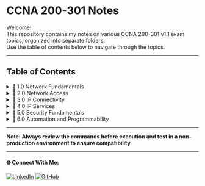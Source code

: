 # CCNA 200-301 Notes

Welcome!   
This repository contains my notes on various CCNA 200-301 v1.1 exam topics, organized into separate folders.   
Use the table of contents below to navigate through the topics.

---

## Table of Contents

<details>
  <summary>📂 1.0 Network Fundamentals</summary>
  
  🔗 1.1 [Explain the role and function of network components](./1.0%20Network%20Fundamentals/readme.md)  
  🔗 1.2 [Describe characteristics of network topology architectures](./1.0%20Network%20Fundamentals/readme.md)  
  🔗 1.3 [Compare physical interface and cabling types](./1.0%20Network%20Fundamentals/readme.md)  
  🔗 1.4 [Identify interface and cable issues (collisions, errors, mismatch duplex, and/or speed)](./1.0%20Network%20Fundamentals/readme.md)  
  🔗 1.5 [Compare TCP to UDP](./1.0%20Network%20Fundamentals/readme.md)  
  🔗 1.6 [Configure and verify IPv4 addressing and subnetting](./1.0%20Network%20Fundamentals/readme.md)  
  🔗 1.7 [Describe private IPv4 addressing](./1.0%20Network%20Fundamentals/readme.md)  
  🔗 1.8 [Configure and verify IPv6 addressing and prefix](./1.0%20Network%20Fundamentals/readme.md)  
  🔗 1.9 [Describe IPv6 address types](./1.0%20Network%20Fundamentals/readme.md)  
  🔗 1.10 [Verify IP parameters for Client OS (Windows, Mac OS, Linux)](./1.0%20Network%20Fundamentals/readme.md)  
  🔗 1.11 [Describe wireless principles](./1.0%20Network%20Fundamentals/readme.md)  
  🔗 1.12 [Explain virtualization fundamentals (server virtualization, containers, and VRFs)](./1.0%20Network%20Fundamentals/readme.md)  
  🔗 1.13 [Describe switching concepts](./1.0%20Network%20Fundamentals/readme.md)  

</details>

<details>
  <summary>📂 2.0 Network Access</summary>

  🔗 2.1 [Configure and verify VLANs (normal range) spanning multiple switches](./2.0%20Network%20Access/readme.md)  
  🔗 2.2 [Configure and verify interswitch connectivity](./2.0%20Network%20Access/readme.md)  
  🔗 2.3 [Configure and verify Layer 2 discovery protocols (Cisco Discovery Protocol and LLDP)](./2.0%20Network%20Access/readme.md)  
  🔗 2.4 [Configure and verify (Layer 2/Layer 3) EtherChannel (LACP)](./2.0%20Network%20Access/readme.md)  
  🔗 2.5 [Interpret basic operations of Rapid PVST+ Spanning Tree Protocol](./2.0%20Network%20Access/readme.md)  
  🔗 2.6 [Describe Cisco Wireless Architectures and AP modes](./2.0%20Network%20Access/readme.md)  
  🔗 2.7 [Describe physical infrastructure connections of WLAN components (AP, WLC, access/trunk ports, and LAG)](./2.0%20Network%20Access/readme.md)  
  🔗 2.8 [Describe network device management access (Telnet, SSH, HTTP, HTTPS, console, TACACS+/RADIUS, and cloud managed)](./2.0%20Network%20Access/readme.md)  
  🔗 2.9 [Interpret the wireless LAN GUI configuration for client connectivity, such as WLAN creation, security settings, QoS profiles, and advanced settings](./2.0%20Network%20Access/readme.md)  

</details>

<details>
  <summary>📂 3.0 IP Connectivity</summary>
  
  🔗 3.1 [Interpret the components of routing table](./3.0%20IP%20Connectivity/readme.md)  
  🔗 3.2 [Determine how a router makes a forwarding decision by default](./3.0%20IP%20Connectivity/readme.md)  
  🔗 3.3 [Configure and verify IPv4 and IPv6 static routing](./3.0%20IP%20Connectivity/readme.md)  
  🔗 3.4 [Configure and verify single area OSPFv2](./3.0%20IP%20Connectivity/readme.md)  
  🔗 3.5 [Describe the purpose, functions, and concepts of first hop redundancy protocols](./3.0%20IP%20Connectivity/readme.md)  
  

</details>

<details>
  <summary>📂 4.0 IP Services</summary>
  
  🔗 4.1 [Configure and verify inside source NAT using static and pools](./4.0%20IP%20Services/readme.md)  
  🔗 4.2 [Configure and verify NTP operating in a client and server mode](./4.0%20IP%20Services/readme.md)  
  🔗 4.3 [Explain the role of DHCP and DNS within the network](./4.0%20IP%20Services/readme.md)  
  🔗 4.4 [Explain the function of SNMP in network operations](./4.0%20IP%20Services/readme.md)  
  🔗 4.5 [Describe the use of syslog features including facilities and levels](./4.0%20IP%20Services/readme.md)  
  🔗 4.6 [Configure and verify DHCP client and relay](./4.0%20IP%20Services/readme.md)  
  🔗 4.7 [Explain the forwarding per-hop behavior (PHB) for QoS, such as classification, marking, queuing, congestion, policing, and shaping](./4.0%20IP%20Services/readme.md)  
  🔗 4.8 [Configure network devices for remote access using SSH](./4.0%20IP%20Services/readme.md)  
  🔗 4.9 [Describe the capabilities and functions of TFTP/FTP in the network](./4.0%20IP%20Services/readme.md)  

</details>

<details>
  <summary>📂 5.0 Security Fundamentals</summary>
  
  🔗 5.1 [Define key security concepts (threats, vulnerabilities, exploits, and mitigation techniques)](./5.0%20Security%20Fundamentals/readme.md)  
  🔗 5.2 [Describe security program elements (user awareness, training, and physical access control)](./5.0%20Security%20Fundamentals/readme.md)  
  🔗 5.3 [Configure and verify device access control using local passwords](./5.0%20Security%20Fundamentals/readme.md)  
  🔗 5.4 [Describe security password policies elements, such as management, complexity, and password alternatives (multifactor authentication, certificates, and biometrics)](./5.0%20Security%20Fundamentals/readme.md)  
  🔗 5.5 [Describe IPsec remote access and site-to-site VPNs](./5.0%20Security%20Fundamentals/readme.md)  
  🔗 5.6 [Configure and verify access control lists](./5.0%20Security%20Fundamentals/readme.md)  
  🔗 5.7 [Configure and verify Layer 2 security features (DHCP snooping, dynamic ARP inspection, and port security)](./5.0%20Security%20Fundamentals/readme.md)  
  🔗 5.8 [Compare authentication, authorization, and accounting concepts](./5.0%20Security%20Fundamentals/readme.md)  
  🔗 5.9 [Describe wireless security protocols (WPA, WPA2, and WPA3)](./5.0%20Security%20Fundamentals/readme.md)  
  🔗 5.10 [Configure and verify WLAN within the GUI using WPA2 PSK](./5.0%20Security%20Fundamentals/readme.md)  

</details>

<details>
  <summary>📂 6.0 Automation and Programmability</summary>
  
  🔗 6.1 [Explain how automation impacts network management](./6.0%20Automation%20and%20Programmability/readme.md)  
  🔗 6.2 [Compare traditional networks with controller-based networking](./6.0%20Automation%20and%20Programmability/readme.md)  
  🔗 6.3 [Describe controller-based, software defined architecture (overlay, underlay, and fabric)](./6.0%20Automation%20and%20Programmability/readme.md)  
  🔗 6.4 [Explain AI (generative and predictive) and machine learning in network operations](./6.0%20Automation%20and%20Programmability/readme.md)  
  🔗 6.5 [Describe characteristics of REST-based APIs (authentication types, CRUD, HTTP verbs, and data encoding)](./6.0%20Automation%20and%20Programmability/readme.md)  
  🔗 6.6 [Recognize the capabilities of configuration management mechanisms, such as Ansible and Terraform](./6.0%20Automation%20and%20Programmability/readme.md)  
  🔗 6.7 [Recognize components of JSON-encoded data](./6.0%20Automation%20and%20Programmability/readme.md)  
  

</details>

---
**Note: Always review the commands before execution and test in a non-production environment to ensure compatibility**

---

#### 🌐 Connect With Me:
[![LinkedIn](https://img.shields.io/badge/LinkedIn-blue?style=for-the-badge&logo=LinkedIn&link=www.linkedin.com/in/hasnan-asif)](www.linkedin.com/in/hasnan-asif)
[![GitHub](https://img.shields.io/badge/GitHub-gray?style=for-the-badge&logo=Github&link=https://github.com/HasnanAsif)](https://github.com/HasnanAsif)
